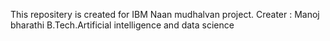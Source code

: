 This repositery is created for IBM Naan mudhalvan project.
Creater : Manoj bharathi
B.Tech.Artificial intelligence and data science
